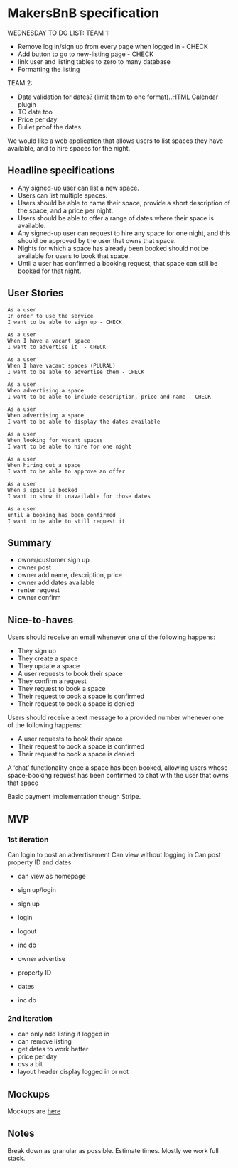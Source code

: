 # MakersBnB specification


WEDNESDAY TO DO LIST:
TEAM 1:
- Remove log in/sign up from every page when logged in - CHECK
- Add button to go to new-listing page - CHECK
- link user and listing tables to zero to many database
- Formatting the listing

TEAM 2:
- Data validation for dates? (limit them to one format)..HTML Calendar plugin
- TO date too
- Price per day
- Bullet proof the dates

We would like a web application that allows users to list spaces they have available, and to hire spaces for the night.

## Headline specifications

- Any signed-up user can list a new space.
- Users can list multiple spaces.
- Users should be able to name their space, provide a short description of the space, and a price per night.
- Users should be able to offer a range of dates where their space is available.
- Any signed-up user can request to hire any space for one night, and this should be approved by the user that owns that space.
- Nights for which a space has already been booked should not be available for users to book that space.
- Until a user has confirmed a booking request, that space can still be booked for that night.

## User Stories
```
As a user
In order to use the service
I want to be able to sign up - CHECK

As a user
When I have a vacant space
I want to advertise it  - CHECK

As a user
When I have vacant spaces (PLURAL)
I want to be able to advertise them - CHECK

As a user
When advertising a space
I want to be able to include description, price and name - CHECK

As a user
When advertising a space
I want to be able to display the dates available

As a user
When looking for vacant spaces
I want to be able to hire for one night

As a user
When hiring out a space
I want to be able to approve an offer

As a user
When a space is booked
I want to show it unavailable for those dates

As a user
until a booking has been confirmed
I want to be able to still request it
```

## Summary

- owner/customer sign up
- owner post
- owner add name, description, price
- owner add dates available
- renter request
- owner confirm

## Nice-to-haves

 Users should receive an email whenever one of the following happens:
- They sign up
- They create a space
- They update a space
- A user requests to book their space
- They confirm a request
- They request to book a space
- Their request to book a space is confirmed
- Their request to book a space is denied

Users should receive a text message to a provided number whenever one of the following happens:
- A user requests to book their space
- Their request to book a space is confirmed
- Their request to book a space is denied

A ‘chat’ functionality once a space has been booked, allowing users whose space-booking request has been confirmed to chat with the user that owns that space

Basic payment implementation though Stripe.

## MVP

### 1st iteration

Can login to post an advertisement
Can view without logging in
Can post property ID and dates

- can view as homepage

- sign up/login
 - sign up
 - login
 - logout
 - inc db

- owner advertise
 - property ID
 - dates
 - inc db

### 2nd iteration

- can only add listing if logged in
- can remove listing
- get dates to work better
- price per day
- css a bit
- layout header display logged in or not


## Mockups

Mockups are [here](images/mockups.png)

## Notes

Break down as granular as possible. Estimate times. Mostly we work full stack.
